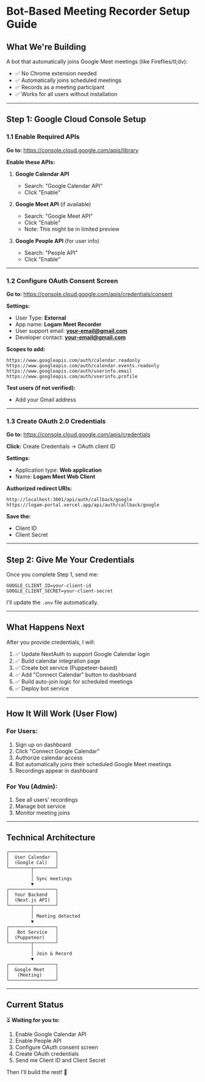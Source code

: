 # Bot-Based Meeting Recorder Setup Guide

## What We're Building

A bot that automatically joins Google Meet meetings (like Fireflies/tl;dv):
- ✅ No Chrome extension needed
- ✅ Automatically joins scheduled meetings
- ✅ Records as a meeting participant
- ✅ Works for all users without installation

---

## Step 1: Google Cloud Console Setup

### 1.1 Enable Required APIs

**Go to:** https://console.cloud.google.com/apis/library

**Enable these APIs:**
1. **Google Calendar API**
   - Search: "Google Calendar API"
   - Click "Enable"

2. **Google Meet API** (if available)
   - Search: "Google Meet API"
   - Click "Enable"
   - Note: This might be in limited preview

3. **Google People API** (for user info)
   - Search: "People API"
   - Click "Enable"

---

### 1.2 Configure OAuth Consent Screen

**Go to:** https://console.cloud.google.com/apis/credentials/consent

**Settings:**
- User Type: **External**
- App name: **Logam Meet Recorder**
- User support email: **your-email@gmail.com**
- Developer contact: **your-email@gmail.com**

**Scopes to add:**
```
https://www.googleapis.com/auth/calendar.readonly
https://www.googleapis.com/auth/calendar.events.readonly
https://www.googleapis.com/auth/userinfo.email
https://www.googleapis.com/auth/userinfo.profile
```

**Test users (if not verified):**
- Add your Gmail address

---

### 1.3 Create OAuth 2.0 Credentials

**Go to:** https://console.cloud.google.com/apis/credentials

**Click:** Create Credentials → OAuth client ID

**Settings:**
- Application type: **Web application**
- Name: **Logam Meet Web Client**

**Authorized redirect URIs:**
```
http://localhost:3001/api/auth/callback/google
https://logam-portal.vercel.app/api/auth/callback/google
```

**Save the:**
- Client ID
- Client Secret

---

## Step 2: Give Me Your Credentials

Once you complete Step 1, send me:

```
GOOGLE_CLIENT_ID=your-client-id
GOOGLE_CLIENT_SECRET=your-client-secret
```

I'll update the `.env` file automatically.

---

## What Happens Next

After you provide credentials, I will:

1. ✅ Update NextAuth to support Google Calendar login
2. ✅ Build calendar integration page
3. ✅ Create bot service (Puppeteer-based)
4. ✅ Add "Connect Calendar" button to dashboard
5. ✅ Build auto-join logic for scheduled meetings
6. ✅ Deploy bot service

---

## How It Will Work (User Flow)

### For Users:
1. Sign up on dashboard
2. Click "Connect Google Calendar"
3. Authorize calendar access
4. Bot automatically joins their scheduled Google Meet meetings
5. Recordings appear in dashboard

### For You (Admin):
1. See all users' recordings
2. Manage bot service
3. Monitor meeting joins

---

## Technical Architecture

```
┌─────────────────┐
│  User Calendar  │
│  (Google Cal)   │
└────────┬────────┘
         │
         │ Sync meetings
         ▼
┌─────────────────┐
│  Your Backend   │
│  (Next.js API)  │
└────────┬────────┘
         │
         │ Meeting detected
         ▼
┌─────────────────┐
│   Bot Service   │
│  (Puppeteer)    │
└────────┬────────┘
         │
         │ Join & Record
         ▼
┌─────────────────┐
│  Google Meet    │
│   (Meeting)     │
└─────────────────┘
```

---

## Current Status

⏳ **Waiting for you to:**
1. Enable Google Calendar API
2. Enable People API
3. Configure OAuth consent screen
4. Create OAuth credentials
5. Send me Client ID and Client Secret

Then I'll build the rest! 🚀
